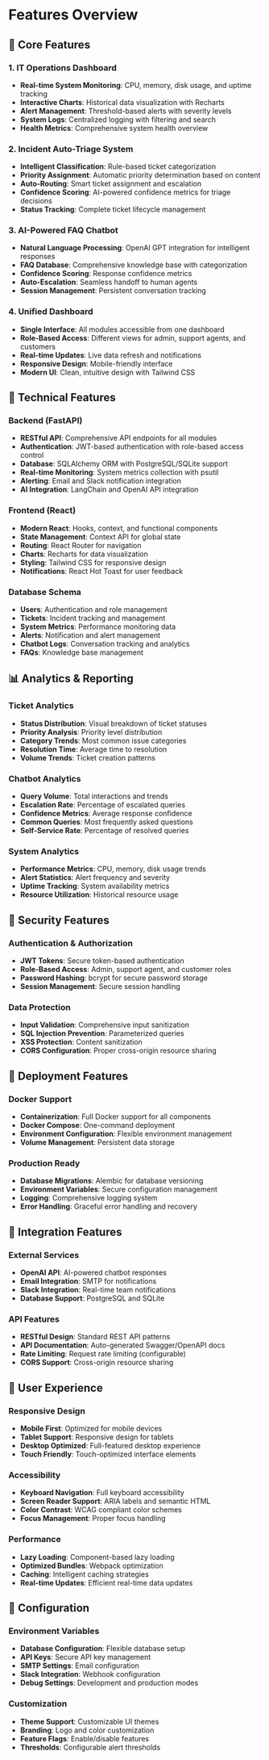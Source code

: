 # Features Overview

## 🎯 Core Features

### 1. IT Operations Dashboard
- **Real-time System Monitoring**: CPU, memory, disk usage, and uptime tracking
- **Interactive Charts**: Historical data visualization with Recharts
- **Alert Management**: Threshold-based alerts with severity levels
- **System Logs**: Centralized logging with filtering and search
- **Health Metrics**: Comprehensive system health overview

### 2. Incident Auto-Triage System
- **Intelligent Classification**: Rule-based ticket categorization
- **Priority Assignment**: Automatic priority determination based on content
- **Auto-Routing**: Smart ticket assignment and escalation
- **Confidence Scoring**: AI-powered confidence metrics for triage decisions
- **Status Tracking**: Complete ticket lifecycle management

### 3. AI-Powered FAQ Chatbot
- **Natural Language Processing**: OpenAI GPT integration for intelligent responses
- **FAQ Database**: Comprehensive knowledge base with categorization
- **Confidence Scoring**: Response confidence metrics
- **Auto-Escalation**: Seamless handoff to human agents
- **Session Management**: Persistent conversation tracking

### 4. Unified Dashboard
- **Single Interface**: All modules accessible from one dashboard
- **Role-Based Access**: Different views for admin, support agents, and customers
- **Real-time Updates**: Live data refresh and notifications
- **Responsive Design**: Mobile-friendly interface
- **Modern UI**: Clean, intuitive design with Tailwind CSS

## 🔧 Technical Features

### Backend (FastAPI)
- **RESTful API**: Comprehensive API endpoints for all modules
- **Authentication**: JWT-based authentication with role-based access control
- **Database**: SQLAlchemy ORM with PostgreSQL/SQLite support
- **Real-time Monitoring**: System metrics collection with psutil
- **Alerting**: Email and Slack notification integration
- **AI Integration**: LangChain and OpenAI API integration

### Frontend (React)
- **Modern React**: Hooks, context, and functional components
- **State Management**: Context API for global state
- **Routing**: React Router for navigation
- **Charts**: Recharts for data visualization
- **Styling**: Tailwind CSS for responsive design
- **Notifications**: React Hot Toast for user feedback

### Database Schema
- **Users**: Authentication and role management
- **Tickets**: Incident tracking and management
- **System Metrics**: Performance monitoring data
- **Alerts**: Notification and alert management
- **Chatbot Logs**: Conversation tracking and analytics
- **FAQs**: Knowledge base management

## 📊 Analytics & Reporting

### Ticket Analytics
- **Status Distribution**: Visual breakdown of ticket statuses
- **Priority Analysis**: Priority level distribution
- **Category Trends**: Most common issue categories
- **Resolution Time**: Average time to resolution
- **Volume Trends**: Ticket creation patterns

### Chatbot Analytics
- **Query Volume**: Total interactions and trends
- **Escalation Rate**: Percentage of escalated queries
- **Confidence Metrics**: Average response confidence
- **Common Queries**: Most frequently asked questions
- **Self-Service Rate**: Percentage of resolved queries

### System Analytics
- **Performance Metrics**: CPU, memory, disk usage trends
- **Alert Statistics**: Alert frequency and severity
- **Uptime Tracking**: System availability metrics
- **Resource Utilization**: Historical resource usage

## 🔐 Security Features

### Authentication & Authorization
- **JWT Tokens**: Secure token-based authentication
- **Role-Based Access**: Admin, support agent, and customer roles
- **Password Hashing**: bcrypt for secure password storage
- **Session Management**: Secure session handling

### Data Protection
- **Input Validation**: Comprehensive input sanitization
- **SQL Injection Prevention**: Parameterized queries
- **XSS Protection**: Content sanitization
- **CORS Configuration**: Proper cross-origin resource sharing

## 🚀 Deployment Features

### Docker Support
- **Containerization**: Full Docker support for all components
- **Docker Compose**: One-command deployment
- **Environment Configuration**: Flexible environment management
- **Volume Management**: Persistent data storage

### Production Ready
- **Database Migrations**: Alembic for database versioning
- **Environment Variables**: Secure configuration management
- **Logging**: Comprehensive logging system
- **Error Handling**: Graceful error handling and recovery

## 🔄 Integration Features

### External Services
- **OpenAI API**: AI-powered chatbot responses
- **Email Integration**: SMTP for notifications
- **Slack Integration**: Real-time team notifications
- **Database Support**: PostgreSQL and SQLite

### API Features
- **RESTful Design**: Standard REST API patterns
- **API Documentation**: Auto-generated Swagger/OpenAPI docs
- **Rate Limiting**: Request rate limiting (configurable)
- **CORS Support**: Cross-origin resource sharing

## 📱 User Experience

### Responsive Design
- **Mobile First**: Optimized for mobile devices
- **Tablet Support**: Responsive design for tablets
- **Desktop Optimized**: Full-featured desktop experience
- **Touch Friendly**: Touch-optimized interface elements

### Accessibility
- **Keyboard Navigation**: Full keyboard accessibility
- **Screen Reader Support**: ARIA labels and semantic HTML
- **Color Contrast**: WCAG compliant color schemes
- **Focus Management**: Proper focus handling

### Performance
- **Lazy Loading**: Component-based lazy loading
- **Optimized Bundles**: Webpack optimization
- **Caching**: Intelligent caching strategies
- **Real-time Updates**: Efficient real-time data updates

## 🔧 Configuration

### Environment Variables
- **Database Configuration**: Flexible database setup
- **API Keys**: Secure API key management
- **SMTP Settings**: Email configuration
- **Slack Integration**: Webhook configuration
- **Debug Settings**: Development and production modes

### Customization
- **Theme Support**: Customizable UI themes
- **Branding**: Logo and color customization
- **Feature Flags**: Enable/disable features
- **Thresholds**: Configurable alert thresholds

